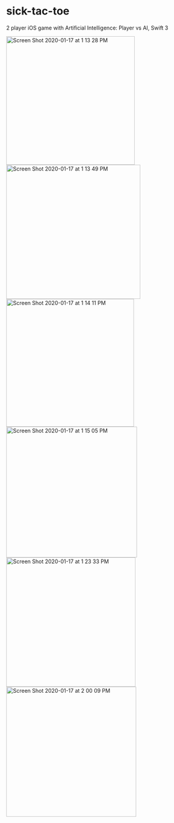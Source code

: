 # sick-tac-toe
2 player iOS game with Artificial Intelligence: Player vs AI, Swift 3  

<img width="341" alt="Screen Shot 2020-01-17 at 1 13 28 PM" src="https://user-images.githubusercontent.com/15815335/72638191-ecaa0400-3930-11ea-8a26-d7e9427efaed.png">


<img width="356" alt="Screen Shot 2020-01-17 at 1 13 49 PM" src="https://user-images.githubusercontent.com/15815335/72637955-5d045580-3930-11ea-82c4-4b0258d6119b.png">

<img width="339" alt="Screen Shot 2020-01-17 at 1 14 11 PM" src="https://user-images.githubusercontent.com/15815335/72638478-85d91a80-3931-11ea-9214-3e79f993406d.png">
<img width="347" alt="Screen Shot 2020-01-17 at 1 15 05 PM" src="https://user-images.githubusercontent.com/15815335/72638483-88d40b00-3931-11ea-824c-1799b60c069c.png">
<img width="343" alt="Screen Shot 2020-01-17 at 1 23 33 PM" src="https://user-images.githubusercontent.com/15815335/72638492-8bcefb80-3931-11ea-9f0e-693186c74ff9.png">

<img width="345" alt="Screen Shot 2020-01-17 at 2 00 09 PM" src="https://user-images.githubusercontent.com/15815335/72638618-c9cc1f80-3931-11ea-856d-4fabebbc7383.png">

